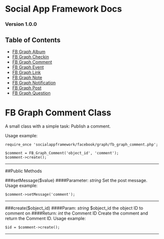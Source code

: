 # Social App Framework Docs
### Version 1.0.0

## Table of Contents
* [FB Graph Album](fb_graph_album.md)
* [FB Graph Checkin](fb_graph_checkin.md)
* [FB Graph Comment](fb_graph_comment.md)
* [FB Graph Event](fb_graph_event.md)
* [FB Graph Link](fb_graph_link.md)
* [FB Graph Note](fb_graph_note.md)
* [FB Graph Notification](fb_graph_notification.md)
* [FB Graph Post](fb_graph_post.md)
* [FB Graph Question](fb_graph_question.md)


# FB Graph Comment Class
A small class with a simple task: Publish a comment.

Usage example:

    require_once 'socialappframework/facebook/graph/fb_graph_comment.php';

    $comment = FB_Graph_Comment('object_id', 'comment');
    $comment->create();

***

##Public Methods

###setMessage($value)
####Parameter: _string_
Set the post message. Usage example:

    $comment->setMessage('comment');

***

###create($object_id)
####Param: _string_ $object_id the object ID to comment on
####Return: _int_ the Comment ID
Create the comment and return the Comment ID. Usage example:

    $id = $comment->create();

***
